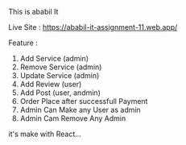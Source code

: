 This is ababil It 

Live Site : https://ababil-it-assignment-11.web.app/

Feature :
1. Add Service (admin)
2. Remove Service (admin)
3. Update Service (admin)
4. Add Review (user)
5. Add Post (user, andmin)
6. Order Place after successfull Payment
7. Admin Can Make any User as admin
8. Admin Cam Remove Any Admin 

it's make with React...